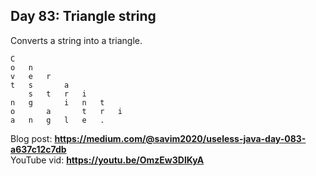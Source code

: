 ## Day 83: Triangle string
Converts a string into a triangle.
```text
C	
o	n	
v	e	r	
t	s	 	a	
 	s	t	r	i	
n	g	 	i	n	t	
o	 	a	 	t	r	i	
a	n	g	l	e	.
```
Blog post: **<https://medium.com/@savim2020/useless-java-day-083-a637c12c7db>**  
YouTube vid: **<https://youtu.be/OmzEw3DlKyA>**
